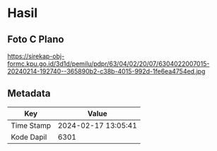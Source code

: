 # Hasil

## Foto C Plano

https://sirekap-obj-formc.kpu.go.id/3d1d/pemilu/pdpr/63/04/02/20/07/6304022007015-20240214-192740--365890b2-c38b-4015-992d-1fe6ea4754ed.jpg


## Metadata

| Key        | Value               |
| ---------- | ------------------- |
| Time Stamp | 2024-02-17 13:05:41 |
| Kode Dapil | 6301                |




